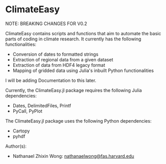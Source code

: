 # ClimateEasy

NOTE: BREAKING CHANGES FOR V0.2

ClimateEasy contains scripts and functions that aim to automate the basic parts
of coding in climate research.  It currently has the following functionalities:
* Conversion of dates to formatted strings
* Extraction of regional data from a given dataset
* Extraction of data from HDF4 legacy format
* Mapping of gridded data using Julia's inbuilt Python functionalities

I will be adding Documentation to this later.

Currently, the ClimateEasy.jl package requires the following Julia dependencies:
* Dates, DelimitedFiles, Printf
* PyCall, PyPlot

The ClimateEasy.jl package uses the following Python dependencies:
* Cartopy
* pyhdf

Author(s):
* Nathanael Zhixin Wong: nathanaelwong@fas.harvard.edu
